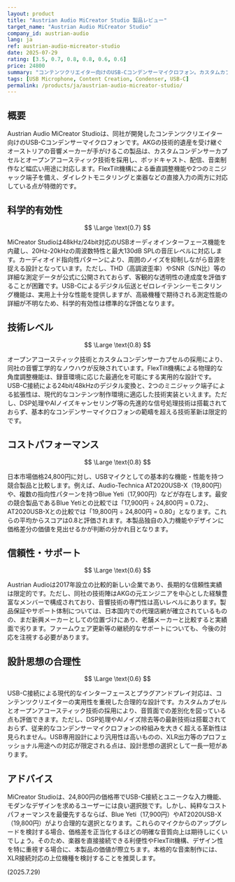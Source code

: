 ```yaml
---
layout: product
title: "Austrian Audio MiCreator Studio 製品レビュー"
target_name: "Austrian Audio MiCreator Studio"
company_id: austrian-audio
lang: ja
ref: austrian-audio-micreator-studio
date: 2025-07-29
rating: [3.5, 0.7, 0.8, 0.8, 0.6, 0.6]
price: 24800
summary: "コンテンツクリエイター向けのUSB-Cコンデンサーマイクロフォン。カスタムカプセルとオープンアコースティック技術を採用し、48kHz/24bitの音質を提供。"
tags: [USB Microphone, Content Creation, Condenser, USB-C]
permalink: /products/ja/austrian-audio-micreator-studio/
---
```


## 概要

Austrian Audio MiCreator Studioは、同社が開発したコンテンツクリエイター向けのUSB-Cコンデンサーマイクロフォンです。AKGの技術的遺産を受け継ぐオーストリアの音響メーカーが手がけるこの製品は、カスタムコンデンサーカプセルとオープンアコースティック技術を採用し、ポッドキャスト、配信、音楽制作など幅広い用途に対応します。FlexTilt機構による垂直調整機能や2つのミニジャック端子を備え、ダイレクトモニタリングと楽器などの直接入力の両方に対応している点が特徴的です。

## 科学的有効性

$$ \Large \text{0.7} $$

MiCreator Studioは48kHz/24bit対応のUSBオーディオインターフェース機能を内蔵し、20Hz-20kHzの周波数特性と最大130dB SPLの音圧レベルに対応します。カーディオイド指向性パターンにより、周囲のノイズを抑制しながら音源を捉える設計となっています。ただし、THD（高調波歪率）やSNR（S/N比）等の詳細な測定データが公式に公開されておらず、客観的な透明性の達成度を評価することが困難です。USB-Cによるデジタル伝送とゼロレイテンシーモニタリング機能は、実用上十分な性能を提供しますが、高級機種で期待される測定性能の詳細が不明なため、科学的有効性は標準的な評価となります。

## 技術レベル

$$ \Large \text{0.8} $$

オープンアコースティック技術とカスタムコンデンサーカプセルの採用により、同社の音響工学的なノウハウが反映されています。FlexTilt機構による物理的な角度調整機能は、録音環境に応じた最適化を可能にする実用的な設計です。USB-C接続による24bit/48kHzのデジタル変換と、2つのミニジャック端子による拡張性は、現代的なコンテンツ制作環境に適応した技術実装といえます。ただし、DSP処理やAIノイズキャンセリング等の先進的な信号処理技術は搭載されておらず、基本的なコンデンサーマイクロフォンの範疇を超える技術革新は限定的です。

## コストパフォーマンス

$$ \Large \text{0.8} $$

日本市場価格24,800円に対し、USBマイクとしての基本的な機能・性能を持つ競合製品と比較します。例えば、Audio-Technica AT2020USB-X（19,800円）や、複数の指向性パターンを持つBlue Yeti（17,900円）などが存在します。最安の競合製品であるBlue Yetiとの比較では「17,900円 ÷ 24,800円 = 0.72」、AT2020USB-Xとの比較では「19,800円 ÷ 24,800円 = 0.80」となります。これらの平均からスコアは0.8と評価されます。本製品独自の入力機能やデザインに価格差分の価値を見出せるかが判断の分かれ目となります。

## 信頼性・サポート

$$ \Large \text{0.6} $$

Austrian Audioは2017年設立の比較的新しい企業であり、長期的な信頼性実績は限定的です。ただし、同社の技術陣はAKGの元エンジニアを中心とした経験豊富なメンバーで構成されており、音響技術の専門性は高いレベルにあります。製品保証やサポート体制については、日本国内での代理店網が確立されているものの、まだ新興メーカーとしての位置づけにあり、老舗メーカーと比較すると実績面で劣ります。ファームウェア更新等の継続的なサポートについても、今後の対応を注視する必要があります。

## 設計思想の合理性

$$ \Large \text{0.6} $$

USB-C接続による現代的なインターフェースとプラグアンドプレイ対応は、コンテンツクリエイターの実用性を重視した合理的な設計です。カスタムカプセルとオープンアコースティック技術の採用により、音質面での差別化を図っている点も評価できます。ただし、DSP処理やAIノイズ除去等の最新技術は搭載されておらず、従来的なコンデンサーマイクロフォンの枠組みを大きく超える革新性は見られません。USB専用設計により汎用性は高いものの、XLR出力等のプロフェッショナル用途への対応が限定される点は、設計思想の選択として一長一短があります。

## アドバイス

MiCreator Studioは、24,800円の価格帯でUSB-C接続とユニークな入力機能、モダンなデザインを求めるユーザーには良い選択肢です。しかし、純粋なコストパフォーマンスを最優先するならば、Blue Yeti（17,900円）やAT2020USB-X（19,800円）がより合理的な選択となります。これらのマイクからのアップグレードを検討する場合、価格差を正当化するほどの明確な音質向上は期待しにくいでしょう。そのため、楽器を直接接続できる利便性やFlexTilt機構、デザイン性を特に重視する場合に、本製品の価値が際立ちます。本格的な音楽制作には、XLR接続対応の上位機種を検討することを推奨します。

(2025.7.29)
